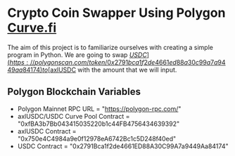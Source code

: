 # Crypto Coin Swapper Using Polygon [Curve.fi](https://polygon.curve.fi/)
The aim of this project is to familiarize ourselves with creating a simple program in Python. We are going to swap [$USDC](https://polygonscan.com/token/0x2791bca1f2de4661ed88a30c99a7a9449aa84174) to [$axlUSDC](https://polygonscan.com/token/0x750e4c4984a9e0f12978ea6742bc1c5d248f40ed) with the amount that we will input.

## Polygon Blockchain Variables
- Polygon Mainnet RPC URL = "https://polygon-rpc.com/"
- axlUSDC/USDC Curve Pool Contract = "0xfBA3b7Bb043415035220b1c44FB4756434639392"
- axlUSDC Contract = "0x750e4C4984a9e0f12978eA6742Bc1c5D248f40ed"
- USDC Contract = "0x2791Bca1f2de4661ED88A30C99A7a9449Aa84174"